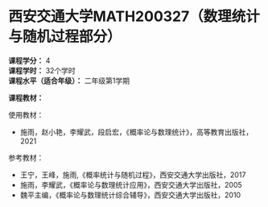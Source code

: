 # 西安交通大学MATH200327（数理统计与随机过程部分）

**课程学分：** 4<br>
**课程学时：** 32个学时<br>
**课程水平（适合年级）：** 二年级第1学期<br>

**课程教材：**

使用教材：<br>
- 施雨，赵小艳，李耀武，段启宏，《概率论与数理统计》，高等教育出版社，2021

参考教材：<br>
- 王宁，王峰，施雨,《概率统计与随机过程》，西安交通大学出版社，2017
- 施雨，李耀武，《概率论与数理统计应用》，西安交通大学出版社，2005
- 魏平主编，《概率论与数理统计综合辅导》，西安交通大学出版社，2010